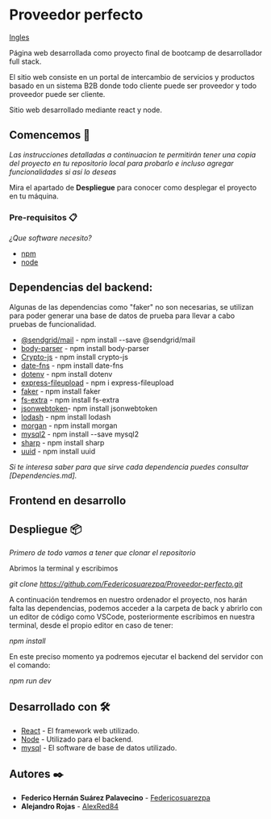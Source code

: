 # Proveedor perfecto

[Ingles](https://github.com/Federicosuarezpa/Proveedor-perfecto/edit/main/README.md)

Página web desarrollada como proyecto final de bootcamp de desarrollador full stack.

El sitio web consiste en un portal de intercambio de servicios y productos basado en un sistema B2B donde todo cliente puede ser proveedor y todo proveedor puede ser cliente.

Sitio web desarrollado mediante react y node.

## Comencemos 🚀

_Las instrucciones detalladas a continuacion te permitirán tener una copia del proyecto en tu repositorio local para probarlo e incluso agregar funcionalidades si así lo deseas_

Mira el apartado de **Despliegue** para conocer como desplegar el proyecto en tu máquina.

### Pre-requisitos 📋

_¿Que software necesito?_

* [npm](https://docs.npmjs.com/cli/v6/commands/npm-install)
* [node](https://nodejs.org/en/) 

<h2>Dependencias del backend:</h2>
<p>Algunas de las dependencias como "faker" no son necesarias, se utilizan para poder generar una base de datos de prueba para llevar a cabo pruebas de funcionalidad. </p>

* [@sendgrid/mail](https://sendgrid.com/) - npm install --save @sendgrid/mail </li>
* [body-parser](https://www.npmjs.com/package/body-parser) - npm install body-parser</li>
* [Crypto-js](https://www.npmjs.com/package/crypto-js) - npm install crypto-js</li>
* [date-fns](https://www.npmjs.com/package/date-fns) - npm install date-fns</li>
* [dotenv](https://www.npmjs.com/package/dotenv) - npm install dotenv</li>
* [express-fileupload](https://www.npmjs.com/package/express-fileupload) - npm i express-fileupload</li>
* [faker](https://www.npmjs.com/package/faker) - npm install faker</li>
* [fs-extra](https://www.npmjs.com/package/fs-extra) - npm install fs-extra</li>
* [jsonwebtoken](https://www.npmjs.com/package/jsonwebtoken)- npm install jsonwebtoken</li>
* [lodash](https://www.npmjs.com/package/lodash) - npm install lodash</li>
* [morgan](https://www.npmjs.com/package/morgan) - npm install morgan</li>
* [mysql2](https://www.npmjs.com/package/mysql2) - npm install --save mysql2</li>
* [sharp](https://www.npmjs.com/package/sharp) - npm install sharp</li>
* [uuid](https://www.npmjs.com/package/uuid) - npm install uuid</li>

_Si te interesa saber para que sirve cada dependencia puedes consultar [Dependencies.md]._

<h2>Frontend en desarrollo</h2>

## Despliegue 📦

_Primero de todo vamos a tener que clonar el repositorio_

Abrimos la terminal y escribimos 

_git clone https://github.com/Federicosuarezpa/Proveedor-perfecto.git_

A continuación tendremos en nuestro ordenador el proyecto, nos harán falta las dependencias, podemos acceder a la carpeta de back y abrirlo con un editor
de código como VSCode, posteriormente escribimos en nuestra terminal, desde el propio editor en caso de tener: 

_npm install_

En este preciso momento ya podremos ejecutar el backend del servidor con el comando: 

_npm run dev_

## Desarrollado con 🛠️
* [React](https://es.reactjs.org/) - El framework web utilizado.
* [Node](https://nodejs.org/en/) - Utilizado para el backend.
* [mysql](https://www.mysql.com/) - El software de base de datos utilizado.

 ## Autores ✒️
 * **Federico Hernán Suárez Palavecino** - [Federicosuarezpa](https://github.com/Federicosuarezpa)
 * **Alejandro Rojas** - [AlexRed84](https://github.com/AlexRed84)


